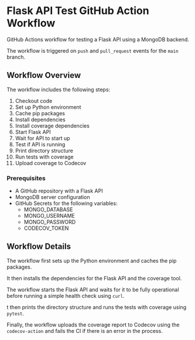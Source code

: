 # Flask API Test GitHub Action Workflow
GitHub Actions workflow for testing a Flask API using a MongoDB backend.

The workflow is triggered on `push` and `pull_request` events for the `main` branch.

## Workflow Overview
The workflow includes the following steps:
1. Checkout code
2. Set up Python environment
3. Cache pip packages
4. Install dependencies
5. Install coverage dependencies
6. Start Flask API
7. Wait for API to start up
8. Test if API is running
9. Print directory structure
10. Run tests with coverage
11. Upload coverage to Codecov

### Prerequisites
- A GitHub repository with a Flask API
- MongoDB server configuration
- GitHub Secrets for the following variables:
  - MONGO_DATABASE
  - MONGO_USERNAME
  - MONGO_PASSWORD
  - CODECOV_TOKEN

## Workflow Details
The workflow first sets up the Python environment and caches the pip packages.

It then installs the dependencies for the Flask API and the coverage tool.

The workflow starts the Flask API and waits for it to be fully operational before running a simple health check using `curl`.

t then prints the directory structure and runs the tests with coverage using `pytest`.

Finally, the workflow uploads the coverage report to Codecov using the `codecov-action` and fails the CI if there is an error in the process.
